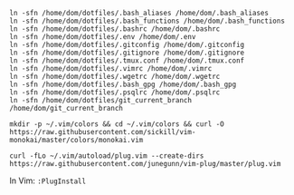 ```
ln -sfn /home/dom/dotfiles/.bash_aliases /home/dom/.bash_aliases
ln -sfn /home/dom/dotfiles/.bash_functions /home/dom/.bash_functions
ln -sfn /home/dom/dotfiles/.bashrc /home/dom/.bashrc
ln -sfn /home/dom/dotfiles/.env /home/dom/.env
ln -sfn /home/dom/dotfiles/.gitconfig /home/dom/.gitconfig
ln -sfn /home/dom/dotfiles/.gitignore /home/dom/.gitignore
ln -sfn /home/dom/dotfiles/.tmux.conf /home/dom/.tmux.conf
ln -sfn /home/dom/dotfiles/.vimrc /home/dom/.vimrc
ln -sfn /home/dom/dotfiles/.wgetrc /home/dom/.wgetrc
ln -sfn /home/dom/dotfiles/.bash_gpg /home/dom/.bash_gpg
ln -sfn /home/dom/dotfiles/.psqlrc /home/dom/.psqlrc
ln -sfn /home/dom/dotfiles/git_current_branch /home/dom/git_current_branch
``` 


`mkdir -p ~/.vim/colors && cd ~/.vim/colors && curl -O https://raw.githubusercontent.com/sickill/vim-monokai/master/colors/monokai.vim`

`curl -fLo ~/.vim/autoload/plug.vim --create-dirs https://raw.githubusercontent.com/junegunn/vim-plug/master/plug.vim`

In Vim: `:PlugInstall`
